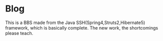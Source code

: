 # Blog
This is a BBS made from the Java SSH(Spring4,Struts2,Hibernate5) framework, which is basically complete. The new work, the shortcomings please teach.
